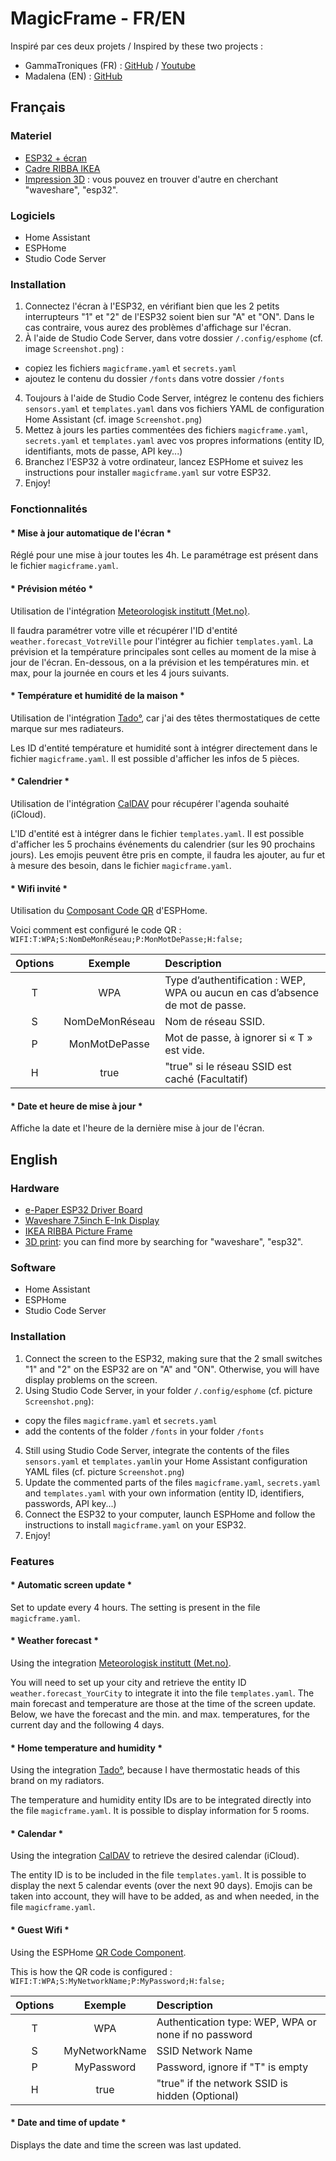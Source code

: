 # MagicFrame - FR/EN

Inspiré par ces deux projets / Inspired by these two projects :
- GammaTroniques (FR) : [GitHub](https://github.com/NoahJst/HomeAssistant-Config/blob/main/esphome/README.md) / [Youtube](https://www.youtube.com/watch?v=XyooZe_9hc0)
- Madalena (EN) : [GitHub](https://github.com/Madelena/esphome-weatherman-dashboard)

## Français

### Materiel

- [ESP32 + écran](https://www.amazon.fr/Waveshare-Electronic-Interface-Bluetooth-Raspberry/dp/B07MB7SVHQ)
- [Cadre RIBBA IKEA](https://www.amazon.fr/Ikea-Cadre-RIBBA-13-noir/dp/B0BW8SLP9C/ref=sr_1_4)
- [Impression 3D](https://www.thingiverse.com/thing:6427159) : vous pouvez en trouver d'autre en cherchant "waveshare", "esp32".

### Logiciels

- Home Assistant
- ESPHome
- Studio Code Server

### Installation

1. Connectez l'écran à l'ESP32, en vérifiant bien que les 2 petits interrupteurs "1" et "2" de l'ESP32 soient bien sur "A" et "ON". Dans le cas contraire, vous aurez des problèmes d'affichage sur l'écran.
2. À l'aide de Studio Code Server, dans votre dossier `/.config/esphome` (cf. image `Screenshot.png`) :
- copiez les fichiers `magicframe.yaml` et `secrets.yaml`
- ajoutez le contenu du dossier `/fonts` dans votre dossier `/fonts`
4. Toujours à l'aide de Studio Code Server, intégrez le contenu des fichiers `sensors.yaml` et `templates.yaml` dans vos fichiers YAML de configuration Home Assistant (cf. image `Screenshot.png`)
5. Mettez à jours les parties commentées des fichiers `magicframe.yaml`, `secrets.yaml` et `templates.yaml` avec vos propres informations (entity ID, identifiants, mots de passe, API key...)
6. Branchez l'ESP32 à votre ordinateur, lancez ESPHome et suivez les instructions pour installer `magicframe.yaml` sur votre ESP32.
7. Enjoy!

### Fonctionnalités

#### * Mise à jour automatique de l'écran *
Réglé pour une mise à jour toutes les 4h.
Le paramétrage est présent dans le fichier `magicframe.yaml`.

#### * Prévision météo *
Utilisation de l'intégration [Meteorologisk institutt (Met.no)](https://www.home-assistant.io/integrations/met).

Il faudra paramétrer votre ville et récupérer l'ID d'entité `weather.forecast_VotreVille` pour l'intégrer au fichier `templates.yaml`.
La prévision et la température principales sont celles au moment de la mise à jour de l'écran.
En-dessous, on a la prévision et les températures min. et max, pour la journée en cours et les 4 jours suivants.

#### * Température et humidité de la maison *
Utilisation de l'intégration [Tado°](https://www.home-assistant.io/integrations/tado), car j'ai des têtes thermostatiques de cette marque sur mes radiateurs.

Les ID d'entité température et humidité sont à intégrer directement dans le fichier `magicframe.yaml`.
Il est possible d'afficher les infos de 5 pièces.

#### * Calendrier *
Utilisation de l'intégration [CalDAV](https://www.home-assistant.io/integrations/caldav) pour récupérer l'agenda souhaité (iCloud).

L'ID d'entité est à intégrer dans le fichier `templates.yaml`.
Il est possible d'afficher les 5 prochains événements du calendrier (sur les 90 prochains jours).
Les emojis peuvent être pris en compte, il faudra les ajouter, au fur et à mesure des besoin, dans le fichier `magicframe.yaml`.

#### * Wifi invité *
Utilisation du [Composant Code QR](https://esphome.io/components/qr_code.html) d'ESPHome.

Voici comment est configuré le code QR : `WIFI:T:WPA;S:NomDeMonRéseau;P:MonMotDePasse;H:false;`

| Options   | Exemple         | Description                                                                     |
| :-------: | :-------:       | :-------                                                                        |
| T         | WPA             |  Type d’authentification : WEP, WPA ou aucun en cas d’absence de mot de passe.  |
| S         | NomDeMonRéseau	|  Nom de réseau SSID.                                                            |
| P         | MonMotDePasse   |  Mot de passe, à ignorer si « T » est vide.                                     |
| H         | true            |  "true" si le réseau SSID est caché (Facultatif)                                |

#### * Date et heure de mise à jour *
Affiche la date et l'heure de la dernière mise à jour de l'écran.

## English

### Hardware

- [e-Paper ESP32 Driver Board](https://www.amazon.com/gp/product/B07M5CNP3B)
- [Waveshare 7.5inch E-Ink Display](https://www.amazon.com/waveshare-7-5inch-HAT-Raspberry-Consumption/dp/B075R4QY3L)
- [IKEA RIBBA Picture Frame](https://www.amazon.com/Ikea-Ribba-Picture-Frame-White/dp/B01JEFG1B8)
- [3D print](https://www.thingiverse.com/thing:6427159): you can find more by searching for "waveshare", "esp32".

### Software

- Home Assistant
- ESPHome
- Studio Code Server

### Installation

1. Connect the screen to the ESP32, making sure that the 2 small switches "1" and "2" on the ESP32 are on "A" and "ON". Otherwise, you will have display problems on the screen.
2. Using Studio Code Server, in your folder `/.config/esphome` (cf. picture `Screenshot.png`):
- copy the files `magicframe.yaml` et `secrets.yaml`
- add the contents of the folder `/fonts` in your folder `/fonts`
4. Still using Studio Code Server, integrate the contents of the files `sensors.yaml` et `templates.yaml`in your Home Assistant configuration YAML files (cf. picture `Screenshot.png`)
5. Update the commented parts of the files `magicframe.yaml`, `secrets.yaml` and `templates.yaml` with your own information (entity ID, identifiers, passwords, API key...)
6. Connect the ESP32 to your computer, launch ESPHome and follow the instructions to install `magicframe.yaml` on your ESP32.
7. Enjoy!

### Features

#### * Automatic screen update *
Set to update every 4 hours.
The setting is present in the file `magicframe.yaml`.

#### * Weather forecast *
Using the integration [Meteorologisk institutt (Met.no)](https://www.home-assistant.io/integrations/met).

You will need to set up your city and retrieve the entity ID `weather.forecast_YourCity` to integrate it into the file `templates.yaml`.
The main forecast and temperature are those at the time of the screen update.
Below, we have the forecast and the min. and max. temperatures, for the current day and the following 4 days.

#### * Home temperature and humidity *
Using the integration [Tado°](https://www.home-assistant.io/integrations/tado), because I have thermostatic heads of this brand on my radiators.

The temperature and humidity entity IDs are to be integrated directly into the file `magicframe.yaml`.
It is possible to display information for 5 rooms.

#### * Calendar *
Using the integration [CalDAV](https://www.home-assistant.io/integrations/caldav) to retrieve the desired calendar (iCloud).

The entity ID is to be included in the file `templates.yaml`.
It is possible to display the next 5 calendar events (over the next 90 days).
Emojis can be taken into account, they will have to be added, as and when needed, in the file `magicframe.yaml`.

#### * Guest Wifi *
Using the ESPHome [QR Code Component](https://esphome.io/components/qr_code.html).

This is how the QR code is configured : `WIFI:T:WPA;S:MyNetworkName;P:MyPassword;H:false;`

| Options   | Exemple         | Description                                             |
| :-------: | :-------:       | :-------                                                |
| T         | WPA             |  Authentication type: WEP, WPA or none if no password   |
| S         | MyNetworkName	  |  SSID Network Name                                      |
| P         | MyPassword      |  Password, ignore if "T" is empty                       |
| H         | true            |  "true" if the network SSID is hidden (Optional)        |

#### * Date and time of update *
Displays the date and time the screen was last updated.
